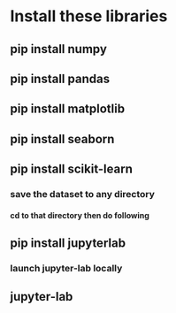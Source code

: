 
# Install these libraries

## pip install numpy

## pip install pandas

## pip install matplotlib

## pip install seaborn

## pip install scikit-learn

### save the dataset to any directory

#### cd to that directory then do following


## pip install jupyterlab

### launch jupyter-lab locally

## jupyter-lab

